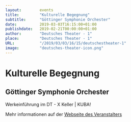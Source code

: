 ```yaml
---
layout:        events
title:         "Kulturelle Begegnung"
subtitle:      "Göttinger Symphonie Orchester"
date:          2019-03-03T16:15:00+01:00
publishdate:   2019-02-21T00:00:00+01:00
author:        "Deutsches Theater - 1"
place:         "Deutsches Theater - 1"
URL:           "/2019/03/03/16/15/deutschestheater-1"
image:         "deutsches-theater-icon.png"
---
```


Kulturelle Begegnung
===========

Göttinger Symphonie Orchester
-----------

 Werkeinführung im DT - X Keller | KUBA!

Mehr informationen auf der [Webseite des Veranstalters](https://www.dt-goettingen.de/stueck/gso-kulturelle-begegnungen/)

